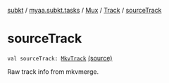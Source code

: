 [subkt](../../../index.md) / [myaa.subkt.tasks](../../index.md) / [Mux](../index.md) / [Track](index.md) / [sourceTrack](./source-track.md)

# sourceTrack

`val sourceTrack: `[`MkvTrack`](../../../myaa.subkt.tasks.utils/-mkv-track/index.md) [(source)](https://github.com/Myaamori/SubKt/blob/0.1.12/src/main/kotlin/myaa/subkt/tasks/muxtask.kt#L160)

Raw track info from mkvmerge.

